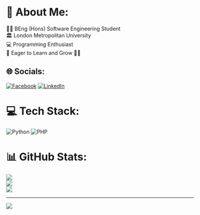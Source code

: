 # 💫 About Me:
👨‍🎓 BEng (Hons) Software Engineering Student<br>🏛️ London Metropolitan University<br>💻 Programming Enthusiast<br>🌱 Eager to Learn and Grow 🚀🌟


## 🌐 Socials:
[![Facebook](https://img.shields.io/badge/Facebook-%231877F2.svg?logo=Facebook&logoColor=white)](https://facebook.com/suhanbabu) [![LinkedIn](https://img.shields.io/badge/LinkedIn-%230077B5.svg?logo=linkedin&logoColor=white)](https://linkedin.com/in/suhanbabu-yogeeswarasarma-560885135) 

# 💻 Tech Stack:
![Python](https://img.shields.io/badge/python-3670A0?style=for-the-badge&logo=python&logoColor=ffdd54) ![PHP](https://img.shields.io/badge/php-%23777BB4.svg?style=for-the-badge&logo=php&logoColor=white)
# 📊 GitHub Stats:
![](https://github-readme-stats.vercel.app/api?username=Suhan1985&theme=dark&hide_border=false&include_all_commits=false&count_private=false)<br/>
![](https://github-readme-streak-stats.herokuapp.com/?user=Suhan1985&theme=dark&hide_border=false)<br/>
![](https://github-readme-stats.vercel.app/api/top-langs/?username=Suhan1985&theme=dark&hide_border=false&include_all_commits=false&count_private=false&layout=compact)

---
[![](https://visitcount.itsvg.in/api?id=Suhan1985&icon=0&color=0)](https://visitcount.itsvg.in)

<!-- Proudly created with GPRM ( https://gprm.itsvg.in ) -->

